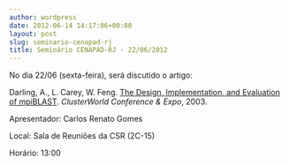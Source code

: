 ```yaml
---
author: wordpress
date: 2012-06-14 14:17:06+00:00
layout: post
slug: seminario-cenapad-rj
title: Seminário CENAPAD-RJ - 22/06/2012
---
```





No dia 22/06 (sexta-feira), será discutido o artigo:







Darling, A., L. Carey, W. Feng. [The Design, Implementation, and Evaluation of mpiBLAST](http://pages.cs.wisc.edu/~darling/mpiblast-cwce2003.pdf). _ClusterWorld Conference & Expo_, 2003.










Apresentador: Carlos Renato Gomes




Local: Sala de Reuniões da CSR (2C-15)




Horário: 13:00
